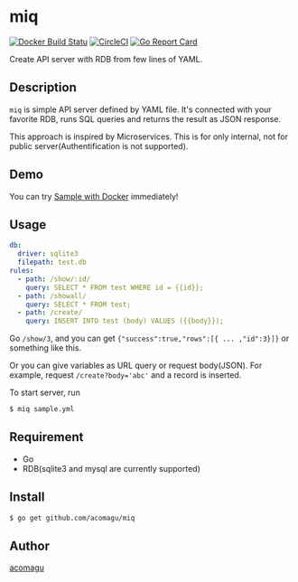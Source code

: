 # miq
[![Docker Build Statu](https://img.shields.io/docker/build/acomagu/miq.svg?style=flat-square)](https://hub.docker.com/r/acomagu/miq/) [![CircleCI](https://img.shields.io/circleci/project/github/acomagu/miq.svg?style=flat-square)](https://circleci.com/gh/acomagu/miq) [![Go Report Card](https://goreportcard.com/badge/github.com/acomagu/miq?style=flat-square)](https://goreportcard.com/report/github.com/acomagu/miq)

Create API server with RDB from few lines of YAML.

## Description
`miq` is simple API server defined by YAML file. It's connected with your favorite RDB, runs SQL queries and returns the result as JSON response.

This approach is inspired by Microservices. This is for only internal, not for public server(Authentification is not supported).

## Demo

You can try [Sample with Docker](https://github.com/acomagu/miq-mysql-sample) immediately!

## Usage

```yaml
db:
  driver: sqlite3
  filepath: test.db
rules:
  - path: /show/:id/
    query: SELECT * FROM test WHERE id = {{id}};
  - path: /showall/
    query: SELECT * FROM test;
  - path: /create/
    query: INSERT INTO test (body) VALUES ({{body}});
```

Go `/show/3`, and you can get `{"success":true,"rows":[{ ... ,"id":3}]}` or something like this.

Or you can give variables as URL query or request body(JSON). For example, request `/create?body='abc'` and a record is inserted.

To start server, run

```bash
$ miq sample.yml
```

## Requirement
- Go
- RDB(sqlite3 and mysql are currently supported)

## Install
```bash
$ go get github.com/acomagu/miq
```

## Author
[acomagu](https://github.com/acomagu)
